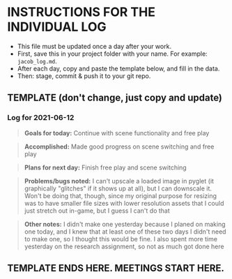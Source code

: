 # INSTRUCTIONS FOR THE INDIVIDUAL LOG
* This file must be updated once a day after your work.
* First, save this in your project folder with your name. For example: `jacob_log.md`.
* After each day, copy and paste the template below, and fill in the data.
* Then: stage, commit & push it to your git repo.

## TEMPLATE (don't change, just copy and update)

### Log for 2021-06-12

> **Goals for today:** Continue with scene functionality and free play

> **Accomplished:** Made good progress on scene switching and free play

> **Plans for next day:** Finish free play and scene switching

> **Problems/bugs noted:** I can't upscale a loaded image in pyglet (it graphically "glitches" if it shows up at all), but I can downscale it. Won't be doing that, though, since my original purpose for resizing was to have smaller file sizes with lower resolution assets that I could just stretch out in-game, but I guess I can't do that

> **Other notes:** I didn't make one yesterday because I planed on making one today, and I knew that at least one of these two days I didn't need to make one, so I thought this would be fine. I also spent more time yesterday on the research assignment, so not as much got done here

## TEMPLATE ENDS HERE. MEETINGS START HERE.
